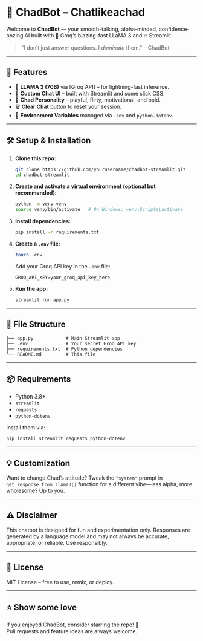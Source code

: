 
# 💬 ChadBot – Chatlikeachad

Welcome to **ChadBot** — your smooth-talking, alpha-minded, confidence-oozing AI built with 💪 Groq’s blazing-fast LLaMA 3 and 🔥 Streamlit.

> "I don’t just answer questions. I *dominate* them." – ChadBot

---

## 🚀 Features

- 🤖 **LLAMA 3 (70B)** via [Groq API] – for lightning-fast inference.
- 🎨 **Custom Chat UI** – built with Streamlit and some slick CSS.
- 🧠 **Chad Personality** – playful, flirty, motivational, and bold.
- 🗑️ **Clear Chat** button to reset your session.
- 🔐 **Environment Variables** managed via `.env` and `python-dotenv`.

---

## 🛠️ Setup & Installation

1. **Clone this repo:**

   ```bash
   git clone https://github.com/yourusername/chadbot-streamlit.git
   cd chadbot-streamlit
   ```

2. **Create and activate a virtual environment (optional but recommended):**

   ```bash
   python -m venv venv
   source venv/bin/activate   # On Windows: venv\Scripts\activate
   ```

3. **Install dependencies:**

   ```bash
   pip install -r requirements.txt
   ```

4. **Create a `.env` file:**

   ```bash
   touch .env
   ```

   Add your Groq API key in the `.env` file:

   ```env
   GROQ_API_KEY=your_groq_api_key_here
   ```

5. **Run the app:**

   ```bash
   streamlit run app.py
   ```

---

## 📁 File Structure

```
├── app.py            # Main Streamlit app
├── .env              # Your secret Groq API key
├── requirements.txt  # Python dependencies
└── README.md         # This file
```

---

## 📦 Requirements

- Python 3.8+
- `streamlit`
- `requests`
- `python-dotenv`

Install them via:

```bash
pip install streamlit requests python-dotenv
```

---

## 💡 Customization

Want to change Chad’s attitude? Tweak the `"system"` prompt in `get_response_from_llama3()` function for a different vibe—less alpha, more wholesome? Up to you.

---

## ⚠️ Disclaimer

This chatbot is designed for fun and experimentation only. Responses are generated by a language model and may not always be accurate, appropriate, or reliable. Use responsibly.

---

## 📜 License

MIT License – free to use, remix, or deploy.

---

## ⭐️ Show some love

If you enjoyed ChadBot, consider starring the repo! 💫  
Pull requests and feature ideas are always welcome.
